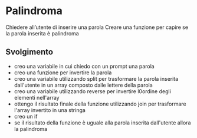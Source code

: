 Palindroma 
===
Chiedere all’utente di inserire una parola
Creare una funzione per capire se la parola inserita è palindroma
## Svolgimento 
- creo una variabile in cui chiedo con un prompt una parola 
- creo una funzione per invertire la parola 
- creo una variabile utilizzando split per trasformare la parola inserita dall'utente in un array composto dalle lettere della parola 
- creo una variabile utilizzando reverse per invertire l0ordine degli elementi nell'array
- ottengo il risultato finale della funzione utilizzando join per trasformare l'array invertito in una stringa 
- creo un if 
- se il risultato della  funzione è uguale alla parola inserita dall'utente allora la palindroma 


